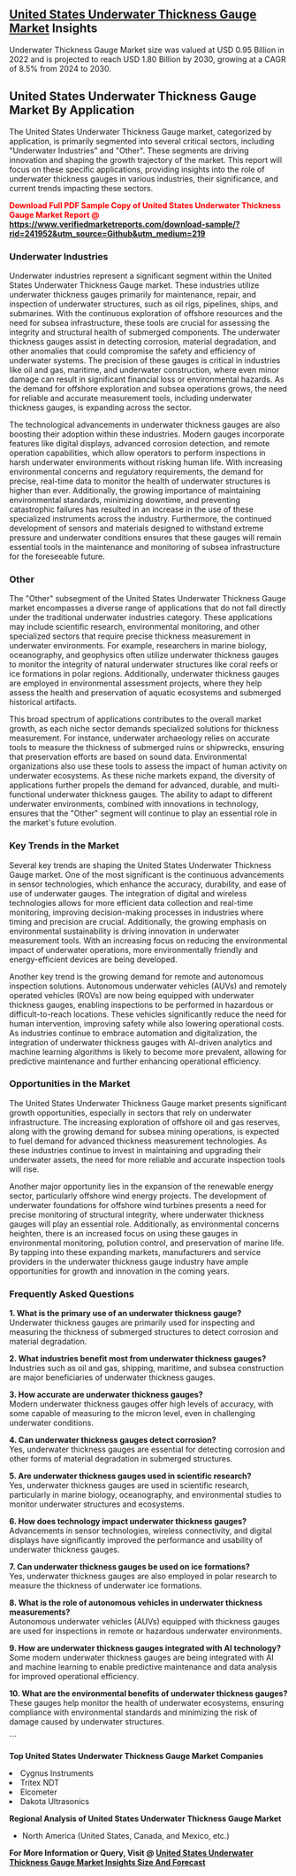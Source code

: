 <h2><a href="https://www.verifiedmarketreports.com/download-sample/?rid=241952&amp;utm_source=Github&amp;utm_medium=219" target="_blank">United States Underwater Thickness Gauge Market</a> Insights</h2><p>Underwater Thickness Gauge Market size was valued at USD 0.95 Billion in 2022 and is projected to reach USD 1.80 Billion by 2030, growing at a CAGR of 8.5% from 2024 to 2030.</p><p> <h2>United States Underwater Thickness Gauge Market By Application</h2> <p>The United States Underwater Thickness Gauge market, categorized by application, is primarily segmented into several critical sectors, including "Underwater Industries" and "Other". These segments are driving innovation and shaping the growth trajectory of the market. This report will focus on these specific applications, providing insights into the role of underwater thickness gauges in various industries, their significance, and current trends impacting these sectors.</p> <p><strong><p><span class=""><span style="color: #ff0000;"><strong>Download Full PDF Sample Copy of United States Underwater Thickness Gauge Market Report</strong> @ </span><a href="https://www.verifiedmarketreports.com/download-sample/?rid=241952&amp;utm_source=Github&amp;utm_medium=219" target="_blank">https://www.verifiedmarketreports.com/download-sample/?rid=241952&amp;utm_source=Github&amp;utm_medium=219</a></span></p></strong></p> <h3>Underwater Industries</h3> <p>Underwater industries represent a significant segment within the United States Underwater Thickness Gauge market. These industries utilize underwater thickness gauges primarily for maintenance, repair, and inspection of underwater structures, such as oil rigs, pipelines, ships, and submarines. With the continuous exploration of offshore resources and the need for subsea infrastructure, these tools are crucial for assessing the integrity and structural health of submerged components. The underwater thickness gauges assist in detecting corrosion, material degradation, and other anomalies that could compromise the safety and efficiency of underwater systems. The precision of these gauges is critical in industries like oil and gas, maritime, and underwater construction, where even minor damage can result in significant financial loss or environmental hazards. As the demand for offshore exploration and subsea operations grows, the need for reliable and accurate measurement tools, including underwater thickness gauges, is expanding across the sector.</p> <p>The technological advancements in underwater thickness gauges are also boosting their adoption within these industries. Modern gauges incorporate features like digital displays, advanced corrosion detection, and remote operation capabilities, which allow operators to perform inspections in harsh underwater environments without risking human life. With increasing environmental concerns and regulatory requirements, the demand for precise, real-time data to monitor the health of underwater structures is higher than ever. Additionally, the growing importance of maintaining environmental standards, minimizing downtime, and preventing catastrophic failures has resulted in an increase in the use of these specialized instruments across the industry. Furthermore, the continued development of sensors and materials designed to withstand extreme pressure and underwater conditions ensures that these gauges will remain essential tools in the maintenance and monitoring of subsea infrastructure for the foreseeable future.</p> <h3>Other</h3> <p>The "Other" subsegment of the United States Underwater Thickness Gauge market encompasses a diverse range of applications that do not fall directly under the traditional underwater industries category. These applications may include scientific research, environmental monitoring, and other specialized sectors that require precise thickness measurement in underwater environments. For example, researchers in marine biology, oceanography, and geophysics often utilize underwater thickness gauges to monitor the integrity of natural underwater structures like coral reefs or ice formations in polar regions. Additionally, underwater thickness gauges are employed in environmental assessment projects, where they help assess the health and preservation of aquatic ecosystems and submerged historical artifacts.</p> <p>This broad spectrum of applications contributes to the overall market growth, as each niche sector demands specialized solutions for thickness measurement. For instance, underwater archaeology relies on accurate tools to measure the thickness of submerged ruins or shipwrecks, ensuring that preservation efforts are based on sound data. Environmental organizations also use these tools to assess the impact of human activity on underwater ecosystems. As these niche markets expand, the diversity of applications further propels the demand for advanced, durable, and multi-functional underwater thickness gauges. The ability to adapt to different underwater environments, combined with innovations in technology, ensures that the "Other" segment will continue to play an essential role in the market's future evolution.</p> <h3>Key Trends in the Market</h3> <p>Several key trends are shaping the United States Underwater Thickness Gauge market. One of the most significant is the continuous advancements in sensor technologies, which enhance the accuracy, durability, and ease of use of underwater gauges. The integration of digital and wireless technologies allows for more efficient data collection and real-time monitoring, improving decision-making processes in industries where timing and precision are crucial. Additionally, the growing emphasis on environmental sustainability is driving innovation in underwater measurement tools. With an increasing focus on reducing the environmental impact of underwater operations, more environmentally friendly and energy-efficient devices are being developed.</p> <p>Another key trend is the growing demand for remote and autonomous inspection solutions. Autonomous underwater vehicles (AUVs) and remotely operated vehicles (ROVs) are now being equipped with underwater thickness gauges, enabling inspections to be performed in hazardous or difficult-to-reach locations. These vehicles significantly reduce the need for human intervention, improving safety while also lowering operational costs. As industries continue to embrace automation and digitalization, the integration of underwater thickness gauges with AI-driven analytics and machine learning algorithms is likely to become more prevalent, allowing for predictive maintenance and further enhancing operational efficiency.</p> <h3>Opportunities in the Market</h3> <p>The United States Underwater Thickness Gauge market presents significant growth opportunities, especially in sectors that rely on underwater infrastructure. The increasing exploration of offshore oil and gas reserves, along with the growing demand for subsea mining operations, is expected to fuel demand for advanced thickness measurement technologies. As these industries continue to invest in maintaining and upgrading their underwater assets, the need for more reliable and accurate inspection tools will rise.</p> <p>Another major opportunity lies in the expansion of the renewable energy sector, particularly offshore wind energy projects. The development of underwater foundations for offshore wind turbines presents a need for precise monitoring of structural integrity, where underwater thickness gauges will play an essential role. Additionally, as environmental concerns heighten, there is an increased focus on using these gauges in environmental monitoring, pollution control, and preservation of marine life. By tapping into these expanding markets, manufacturers and service providers in the underwater thickness gauge industry have ample opportunities for growth and innovation in the coming years.</p> <h3>Frequently Asked Questions</h3> <p><strong>1. What is the primary use of an underwater thickness gauge?</strong><br>Underwater thickness gauges are primarily used for inspecting and measuring the thickness of submerged structures to detect corrosion and material degradation.</p> <p><strong>2. What industries benefit most from underwater thickness gauges?</strong><br>Industries such as oil and gas, shipping, maritime, and subsea construction are major beneficiaries of underwater thickness gauges.</p> <p><strong>3. How accurate are underwater thickness gauges?</strong><br>Modern underwater thickness gauges offer high levels of accuracy, with some capable of measuring to the micron level, even in challenging underwater conditions.</p> <p><strong>4. Can underwater thickness gauges detect corrosion?</strong><br>Yes, underwater thickness gauges are essential for detecting corrosion and other forms of material degradation in submerged structures.</p> <p><strong>5. Are underwater thickness gauges used in scientific research?</strong><br>Yes, underwater thickness gauges are used in scientific research, particularly in marine biology, oceanography, and environmental studies to monitor underwater structures and ecosystems.</p> <p><strong>6. How does technology impact underwater thickness gauges?</strong><br>Advancements in sensor technologies, wireless connectivity, and digital displays have significantly improved the performance and usability of underwater thickness gauges.</p> <p><strong>7. Can underwater thickness gauges be used on ice formations?</strong><br>Yes, underwater thickness gauges are also employed in polar research to measure the thickness of underwater ice formations.</p> <p><strong>8. What is the role of autonomous vehicles in underwater thickness measurements?</strong><br>Autonomous underwater vehicles (AUVs) equipped with thickness gauges are used for inspections in remote or hazardous underwater environments.</p> <p><strong>9. How are underwater thickness gauges integrated with AI technology?</strong><br>Some modern underwater thickness gauges are being integrated with AI and machine learning to enable predictive maintenance and data analysis for improved operational efficiency.</p> <p><strong>10. What are the environmental benefits of underwater thickness gauges?</strong><br>These gauges help monitor the health of underwater ecosystems, ensuring compliance with environmental standards and minimizing the risk of damage caused by underwater structures.</p> ```</p><p><strong>Top United States Underwater Thickness Gauge Market Companies</strong></p><div data-test-id=""><p><li>Cygnus Instruments</li><li> Tritex NDT</li><li> Elcometer</li><li> Dakota Ultrasonics</li></p><div><strong>Regional Analysis of&nbsp;United States Underwater Thickness Gauge Market</strong></div><ul><li dir="ltr"><p dir="ltr">North America&nbsp;(United States, Canada, and Mexico, etc.)</p></li></ul><p><strong>For More Information or Query, Visit @&nbsp;</strong><strong><a href="https://www.verifiedmarketreports.com/product/underwater-thickness-gauge-market/?utm_source=Github&amp;utm_medium=219" target="_blank">United States Underwater Thickness Gauge Market Insights Size And Forecast</a></strong></p></div>
